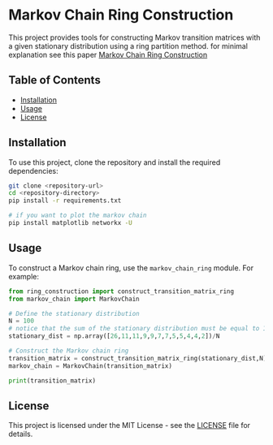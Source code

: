 # Markov Chain Ring Construction

This project provides tools for constructing Markov transition matrices with a given stationary distribution using a ring partition method.
for minimal explanation see this paper [Markov Chain Ring Construction](https://doi.org/10.1080/00031305.1977.10479205)
## Table of Contents

- [Installation](#installation)
- [Usage](#usage)
- [License](#license)

## Installation

To use this project, clone the repository and install the required dependencies:

```bash
git clone <repository-url>
cd <repository-directory>
pip install -r requirements.txt

# if you want to plot the markov chain
pip install matplotlib networkx -U
```

## Usage

To construct a Markov chain ring, use the `markov_chain_ring` module. For example:

```python
from ring_construction import construct_transition_matrix_ring
from markov_chain import MarkovChain

# Define the stationary distribution
N = 100
# notice that the sum of the stationary distribution must be equal to 1
stationary_dist = np.array([26,11,11,9,9,7,7,5,5,4,4,2])/N

# Construct the Markov chain ring
transition_matrix = construct_transition_matrix_ring(stationary_dist,N)
markov_chain = MarkovChain(transition_matrix)

print(transition_matrix)
```

## License

This project is licensed under the MIT License - see the [LICENSE](LICENSE) file for details.
```
